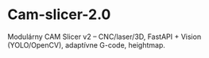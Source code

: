 # Cam-slicer-2.0
Modulárny CAM Slicer v2 – CNC/laser/3D, FastAPI + Vision (YOLO/OpenCV), adaptívne G-code, heightmap.
